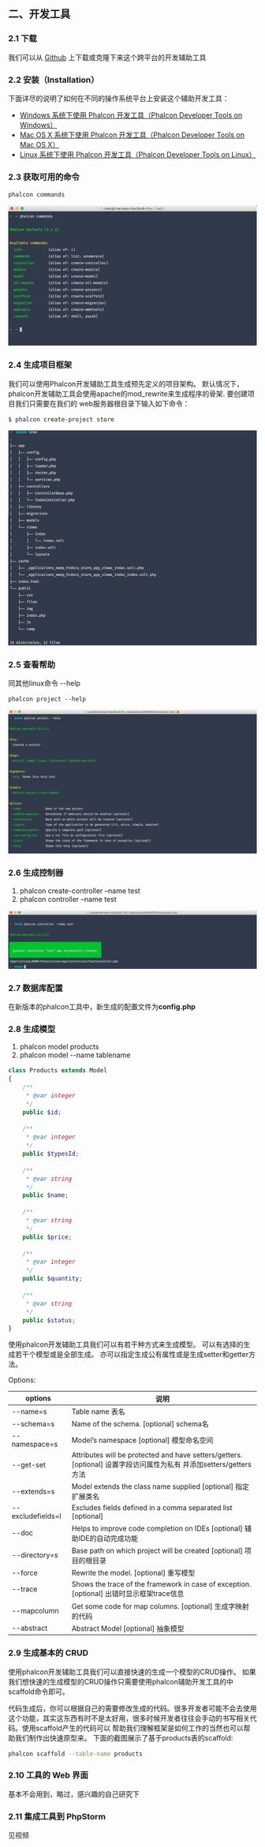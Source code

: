 
## 二、开发工具

### 2.1 下载 

我们可以从 [Github](https://github.com/phalcon/phalcon-devtools) 上下载或克隆下来这个跨平台的开发辅助工具

### 2.2 安装（Installation）

下面详尽的说明了如何在不同的操作系统平台上安装这个辅助开发工具：

* [Windows 系统下使用 Phalcon 开发工具（Phalcon Developer Tools on Windows）](http://www.iphalcon.cn/reference/wintools.html)
* [Mac OS X 系统下使用 Phalcon 开发工具（Phalcon Developer Tools on Mac OS X）](http://www.iphalcon.cn/reference/mactools.html)
* [Linux 系统下使用 Phalcon 开发工具（Phalcon Developer Tools on Linux）](http://www.iphalcon.cn/reference/linuxtools.html)

### 2.3 获取可用的命令


```bash
phalcon commands
```

![](media/14996664730279/14996680673872.jpg)


### 2.4 生成项目框架

我们可以使用Phalcon开发辅助工具生成预先定义的项目架构。 默认情况下，phalcon开发辅助工具会使用apache的mod_rewrite来生成程序的骨架. 要创建项目我们只需要在我们的 web服务器根目录下输入如下命令：

```bash
$ phalcon create-project store
```

![](media/14996664730279/14996693283647.jpg)

### 2.5 查看帮助

同其他linux命令 --help

```shell
phalcon project --help
```

![](media/14996664730279/14996694373220.jpg)

### 2.6 生成控制器

1. phalcon create-controller –name test
2. phalcon controller –name test

![](media/14996664730279/14996710225012.jpg)

### 2.7 数据库配置

在新版本的phalcon工具中，新生成的配置文件为**config.php**

### 2.8 生成模型

1. phalcon model products
2. phalcon model --name tablename

<!--
CREATE TABLE `products` (
  `id` int(11) unsigned NOT NULL AUTO_INCREMENT,
  `typesId` int(10) DEFAULT NULL,
  `name` varchar(30) DEFAULT NULL,
  `price` int(11) DEFAULT NULL,
  `quantity` int(1) DEFAULT NULL,
  `status` tinyint(1) DEFAULT NULL,
  PRIMARY KEY (`id`)
) ENGINE=InnoDB DEFAULT CHARSET=utf8;
-->

```php
class Products extends Model
{
    /**
     * @var integer
     */
    public $id;

    /**
     * @var integer
     */
    public $typesId;

    /**
     * @var string
     */
    public $name;

    /**
     * @var string
     */
    public $price;

    /**
     * @var integer
     */
    public $quantity;

    /**
     * @var string
     */
    public $status;
}
```

使用phalcon开发辅助工具我们可以有若干种方式来生成模型。 可以有选择的生成若干个模型或是全部生成。 亦可以指定生成公有属性或是生成setter和getter方法。

Options:


| options | 说明 |
| --- | --- |
| --name=s | Table name 表名 |
| --schema=s | Name of the schema. [optional] schema名 |
| --namespace=s | Model’s namespace [optional] 模型命名空间 |
| --get-set | Attributes will be protected and have setters/getters. [optional] 设置字段访问属性为私有 并添加setters/getters方法 |
| --extends=s | Model extends the class name supplied [optional] 指定扩展类名 |
| --excludefields=l | Excludes fields defined in a comma separated list [optional] |
| --doc | Helps to improve code completion on IDEs [optional] 辅助IDE的自动完成功能 |
| --directory=s | Base path on which project will be created [optional] 项目的根目录 |
| --force | Rewrite the model. [optional] 重写模型 |
| --trace | Shows the trace of the framework in case of exception. [optional] 出错时显示框架trace信息 |
| --mapcolumn | Get some code for map columns. [optional] 生成字映射的代码 |
| --abstract | Abstract Model [optional] 抽象模型 |


### 2.9 生成基本的 CRUD

使用phalcon开发辅助工具我们可以直接快速的生成一个模型的CRUD操作。 如果我们想快速的生成模型的CRUD操作只需要使用phalcon辅助开发工具的中scaffold命令即可。

代码生成后，你可以根据自己的需要修改生成的代码。很多开发者可能不会去使用这个功能，其实这东西有时不是太好用，很多时候开发者往往会手动的书写相关代码。使用scaffold产生的代码可以 帮助我们理解框架是如何工作的当然也可以帮助我们制作出快速原型来。 下面的截图展示了基于products表的scaffold:

```bash
phalcon scaffold --table-name products
```

### 2.10 工具的 Web 界面

基本不会用到，略过，感兴趣的自己研究下

### 2.11 集成工具到 PhpStorm

见视频

```



